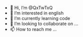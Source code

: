 - 👋 Hi, I’m @QxTwTxQ
- 👀 I’m interested in english
- 🌱 I’m currently learning code
- 💞️ I’m looking to collaborate on ...
- 📫 How to reach me ...

<!---
QxTwTxQ/QxTwTxQ is a ✨ special ✨ repository because its `README.md` (this file) appears on your GitHub profile.
You can click the Preview link to take a look at your changes.
--->
